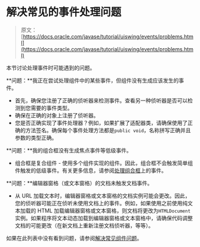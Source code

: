# 解决常见的事件处理问题

> 原文： [https://docs.oracle.com/javase/tutorial/uiswing/events/problems.html](https://docs.oracle.com/javase/tutorial/uiswing/events/problems.html)

本节讨论处理事件时可能遇到的问题。

**问题：**我正在尝试处理组件中的某些事件，但组件没有生成应该发生的事件。

*   首先，确保您注册了正确的侦听器来检测事件。查看另一种侦听器是否可以检测到您需要的事件类型。
*   确保在正确的对象上注册了侦听器。
*   您是否正确实现了事件处理器？例如，如果扩展了适配器类，请确保使用了正确的方法签名。确保每个事件处理方法都是`public void`，名称拼写正确并且参数的类型正确。

**问题：**我的组合框没有生成焦点事件等低级事件。

*   组合框是复合组件 - 使用多个组件实现的组件。因此，组合框不会触发简单组件触发的低级事件。有关更多信息，请参阅[处理组合框](../components/combobox.html#listeners)上的事件。

**问题：**编辑器窗格（或文本窗格）的文档未触发文档事件。

*   从 URL 加载文本时，编辑器窗格或文本窗格的文档实例可能会更改。因此，您的侦听器可能正在侦听未使用文档上的事件。例如，如果使用之前使用纯文本加载的 HTML 加载编辑器窗格或文本窗格，则文档将更改为`HTMLDocument`实例。如果程序将文本动态加载到编辑器窗格或文本窗格中，请确保代码调整文档的可能更改（在新文档上重新注册文档侦听器，等等）。

如果在此列表中没有看到问题，请参阅[解决常见组件问题](../components/problems.html)。